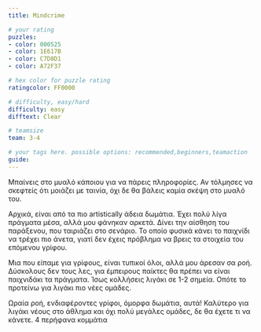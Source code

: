 ```yaml
---
title: Mindcrime

# your rating
puzzles:
- color: 000525
- color: 1E617B
- color: C7D8D1
- color: A72F37

# hex color for puzzle rating
ratingcolor: FF0000

# difficulty, easy/hard
difficulty: easy
difftext: Clear

# teamsize
team: 3-4

# your tags here. possible options: recommended,beginners,teamaction
guide:
---
```


Μπαίνεις στο μυαλό κάποιου για να πάρεις πληροφορίες. Αν τόλμησες να σκεφτείς ότι μοιάζει με ταινία, όχι δε θα βάλεις καμία σκέψη στο μυαλό του.

Αρχικά, είναι από τα πιο artistically άδεια δωμάτια. Έχει πολύ λίγα πράγματα μέσα, αλλά μου φάνηκαν αρκετά. Δίνει την αίσθηση του παράξενου, που ταιριάζει στο σενάριο. Το οποίο φυσικά κάνει το παιχνίδι να τρέχει πιο άνετα, γιατί δεν έχεις πρόβλημα να βρεις τα στοιχεία του επόμενου γρίφου.

Μια που είπαμε για γρίφους, είναι τυπικοί όλοι, αλλά μου άρεσαν σα ροή. Δύσκολους δεν τους λες, για έμπειρους παίκτες θα πρέπει να είναι παιχνιδάκι τα πράγματα. Ίσως κολλήσεις λιγάκι σε 1-2 σημεία. Οπότε το προτείνω για λιγάκι πιο νέες ομάδες.

Ωραία ροή, ενδιαφέροντες γρίφοι, όμορφα δωμάτια, αυτά! Καλύτερο για λιγάκι νέους στο άθλημα και όχι πολύ μεγάλες ομάδες, δε θα έχετε τι να κάνετε.
4 περήφανα κομμάτια
